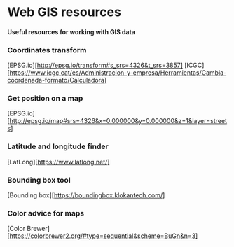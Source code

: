 # Web GIS resources
#### Useful resources for working with GIS data

### Coordinates transform

[EPSG.io][http://epsg.io/transform#s_srs=4326&t_srs=3857]
[ICGC][https://www.icgc.cat/es/Administracion-y-empresa/Herramientas/Cambia-coordenada-formato/Calculadora]

### Get position on a map

[EPSG.io][http://epsg.io/map#srs=4326&x=0.000000&y=0.000000&z=1&layer=streets]

### Latitude and longitude finder

[LatLong][https://www.latlong.net/]

### Bounding box tool

[Bounding box][https://boundingbox.klokantech.com/]

### Color advice for maps

[Color Brewer][https://colorbrewer2.org/#type=sequential&scheme=BuGn&n=3]


